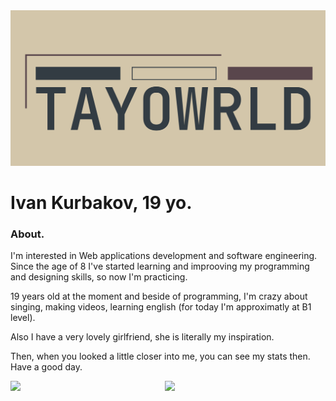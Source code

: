 <img src="./head.webp" alt="logo"/>


# Ivan Kurbakov, 19 yo.

### About.

I'm interested in Web applications development and software engineering. Since the age of 8 I've started learning and improoving my programming and designing skills, so now I'm practicing.

19 years old at the moment and beside of programming, I'm crazy about singing, making videos, learning english (for today I'm approximatly at B1 level).

Also I have a very lovely girlfriend, she is literally my inspiration.

Then, when you looked a little closer into me, you can see my stats then. Have a good day.

<div style="display:flex; width: 100%; justify-items: between; align-items:start;">
  <img style="width:49%" src="https://github-readme-stats.vercel.app/api?username=tayowrld&show_icons=true&theme=onedark)"/>
  <img style="width:49%" src="https://github-readme-stats.vercel.app/api/top-langs/?username=tayowrld&theme=onedark)"/>
</div>

